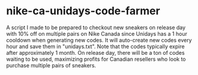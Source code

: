 # nike-ca-unidays-code-farmer

A script I made to be prepared to checkout new sneakers on release day with 10% off on multiple pairs on Nike Canada since Unidays has a 1 hour cooldown when generating new codes. It will auto-create new codes every hour and save them in "unidays.txt". Note that the codes typically expire after approximately 1 month. On release day, there will be a ton of codes waiting to be used, maximizing profits for Canadian resellers who look to purchase multiple pairs of sneakers.
